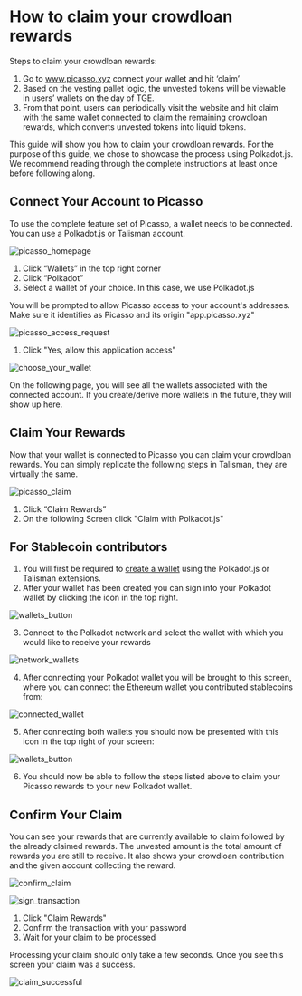 # How to claim your crowdloan rewards

Steps to claim your crowdloan rewards:

1. Go to www.picasso.xyz connect your wallet and hit ‘claim’
2. Based on the vesting pallet logic, the unvested tokens will be viewable in users’ wallets on the day of TGE.
3. From that point, users can periodically visit the website and hit claim with the same wallet connected to claim the 
   remaining crowdloan rewards, which converts unvested tokens into liquid tokens.


This guide will show you how to claim your crowdloan rewards. For the purpose of this guide, we chose to showcase the process using Polkadot.js. We recommend reading through the complete instructions at least once before following along.

## Connect Your Account to Picasso

To use the complete feature set of Picasso, a wallet needs to be connected.
You can use a Polkadot.js or Talisman account.

![picasso_homepage](./images-claim-rewards/frontpage.png)

1. Click “Wallets” in the top right corner
2. Click “Polkadot”
3. Select a wallet of your choice. In this case, we use Polkadot.js

You will be prompted to allow Picasso access to your account's addresses.
Make sure it identifies as Picasso and its origin "app.picasso.xyz"

![picasso_access_request](./images-claim-rewards/access-request.png)

1. Click "Yes, allow this application access"

![choose_your_wallet](./images-claim-rewards/choose-your-wallet.png)

On the following page, you will see all the wallets associated with the connected account.
If you create/derive more wallets in the future, they will show up here.

## Claim Your Rewards

Now that your wallet is connected to Picasso you can claim your crowdloan rewards.
You can simply replicate the following steps in Talisman, they are virtually the same.

![picasso_claim](./images-claim-rewards/claim-rewards.png)

1. Click “Claim Rewards”
2. On the following Screen click "Claim with Polkadot.js"

## For Stablecoin contributors

1. You will first be required to [create a wallet](https://medium.com/picasso-network/guide-how-to-create-and-connect-a-polkadot-js-and-talisman-wallet-to-picasso-e3c444bb9421) using the Polkadot.js or Talisman extensions.
2. After your wallet has been created you can sign into your Polkadot wallet by clicking the icon in the top right.

![wallets_button](./images-claim-rewards/wallets-button.png)

3. Connect to the Polkadot network and select the wallet with which you would like to receive your rewards

![network_wallets](./images-claim-rewards/network-wallets.png)

4. After connecting your Polkadot wallet you will be brought to this screen, 
   where you can connect the Ethereum wallet you contributed stablecoins from:

![connected_wallet](./images-claim-rewards/connected-wallet.png)

5. After connecting both wallets you should now be presented with this icon in the top right of your screen:

![wallets_button](./images-claim-rewards/connected-wallets-button.png)

6. You should now be able to follow the steps listed above to claim your Picasso rewards to your new Polkadot wallet.

## Confirm Your Claim

You can see your rewards that are currently available to claim followed by the already claimed rewards. 
The unvested amount is the total amount of rewards you are still to receive. 
It also shows your crowdloan contribution and the given account collecting the reward.

![confirm_claim](./images-claim-rewards/confirm-claim.png)

![sign_transaction](./images-claim-rewards/sign-transaction.png)

1. Click "Claim Rewards"
2. Confirm the transaction with your password
3. Wait for your claim to be processed

Processing your claim should only take a few seconds. Once you see this screen your claim was a success.

![claim_successful](./images-claim-rewards/claim-success.png)